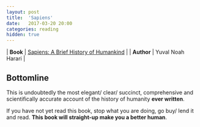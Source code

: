 ```yaml
---
layout: post
title:  'Sapiens'
date:   2017-03-20 20:00
categories: reading
hidden: true
---
```


| **Book** | [Sapiens: A Brief History of Humankind](https://www.amazon.com/Harari-Sapiens-History-Humankind-Paperback/dp/B08HGF699D/ref=sr_1_6?crid=2XXA798RQCAMG&dib=eyJ2IjoiMSJ9.04mm2YQe9BvKUhAU-tuaKEcZRY9XkXNN0VTDr5q2ftP4Tr6U2lTYauYTYAkLjI9dlDWrVyJx3ywYBqtndaA8-7No4fEWAJxnbo1y03ghnYn0cUy0_s0ZNx7DR9m0VnisYe14nlAr3s-4BpCf1jvvJEymGX6ubXvLRb5SccsvbtK4EDkyneVPaJdtI9EVov1SiMw7vy8a149IaVUcSTe3eXnX15gc0PYXDNTG1hmv66w.SM6Ma82jz7gyL1BmTA0LpzmB_Vg3ELEZIY7mCFkt7_c&dib_tag=se&keywords=sapiens+book&qid=1730510962&s=books&sprefix=sapiens+book%2Cstripbooks%2C72&sr=1-6) |
| **Author** | Yuval Noah Harari |

## Bottomline

This is undoubtedly the most elegant/ clear/ succinct, comprehensive and scientifically accurate account of
the history of humanity __ever written__.

If you have not yet read this book, stop what you are doing, go buy/ lend it and read. __This book will
straight-up make you a better human__.

